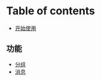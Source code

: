 # Table of contents

* [开始使用](README.md)

## 功能

* [分组](gong-neng/fen-zu.md)
* [消息](gong-neng/xiao-xi.md)
